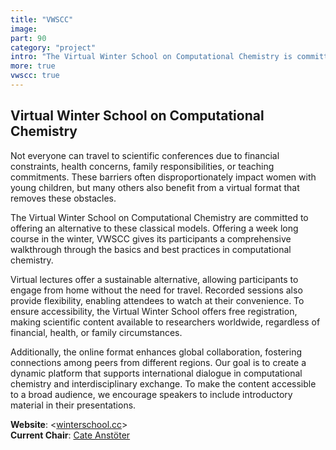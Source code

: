 ```yaml
---
title: "VWSCC"
image: 
part: 90
category: "project"
intro: "The Virtual Winter School on Computational Chemistry is committed to the educating the world in latest best practices"
more: true
vwscc: true
---
```


## Virtual Winter School on Computational Chemistry

Not everyone can travel to scientific conferences due to financial constraints, health concerns, family responsibilities, or teaching commitments. These barriers often disproportionately impact women with young children, but many others also benefit from a virtual format that removes these obstacles.

The Virtual Winter School on Computational Chemistry are committed to offering an alternative to these classical models. Offering a week long course in the winter, VWSCC gives its participants a comprehensive walkthrough through the basics and best practices in computational chemistry.

Virtual lectures offer a sustainable alternative, allowing participants to engage from home without the need for travel. Recorded sessions also provide flexibility, enabling attendees to watch at their convenience. To ensure accessibility, the Virtual Winter School offers free registration, making scientific content available to researchers worldwide, regardless of financial, health, or family circumstances.

Additionally, the online format enhances global collaboration, fostering connections among peers from different regions. Our goal is to create a dynamic platform that supports international dialogue in computational chemistry and interdisciplinary exchange. To make the content accessible to a broad audience, we encourage speakers to include introductory material in their presentations.

**Website**: <[winterschool.cc](https://winterschool.cc/)>  
**Current Chair**: [Cate Anstöter](https://scholar.google.co.uk/citations?user=pne9pIwAAAAJ&hl=en)  
